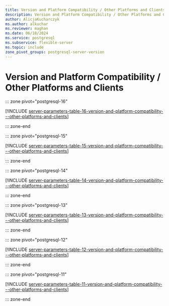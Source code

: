 ```yaml
---
title: Version and Platform Compatibility / Other Platforms and Clients server parameters
description: Version and Platform Compatibility / Other Platforms and Clients server parameters for Azure Database for PostgreSQL - Flexible Server.
author: AlicjaKucharczyk
ms.author: alkuchar
ms.reviewer: maghan
ms.date: 06/18/2024
ms.service: postgresql
ms.subservice: flexible-server
ms.topic: include
zone_pivot_groups: postgresql-server-version
---
```

# Version and Platform Compatibility / Other Platforms and Clients


::: zone pivot="postgresql-16"

[!INCLUDE [server-parameters-table-16-version-and-platform-compatibility---other-platforms-and-clients](./includes/server-parameters-table-16-version-and-platform-compatibility---other-platforms-and-clients.md)]

::: zone-end


::: zone pivot="postgresql-15"

[!INCLUDE [server-parameters-table-15-version-and-platform-compatibility---other-platforms-and-clients](./includes/server-parameters-table-15-version-and-platform-compatibility---other-platforms-and-clients.md)]

::: zone-end


::: zone pivot="postgresql-14"

[!INCLUDE [server-parameters-table-14-version-and-platform-compatibility---other-platforms-and-clients](./includes/server-parameters-table-14-version-and-platform-compatibility---other-platforms-and-clients.md)]

::: zone-end


::: zone pivot="postgresql-13"

[!INCLUDE [server-parameters-table-13-version-and-platform-compatibility---other-platforms-and-clients](./includes/server-parameters-table-13-version-and-platform-compatibility---other-platforms-and-clients.md)]

::: zone-end


::: zone pivot="postgresql-12"

[!INCLUDE [server-parameters-table-12-version-and-platform-compatibility---other-platforms-and-clients](./includes/server-parameters-table-12-version-and-platform-compatibility---other-platforms-and-clients.md)]

::: zone-end


::: zone pivot="postgresql-11"

[!INCLUDE [server-parameters-table-11-version-and-platform-compatibility---other-platforms-and-clients](./includes/server-parameters-table-11-version-and-platform-compatibility---other-platforms-and-clients.md)]

::: zone-end


